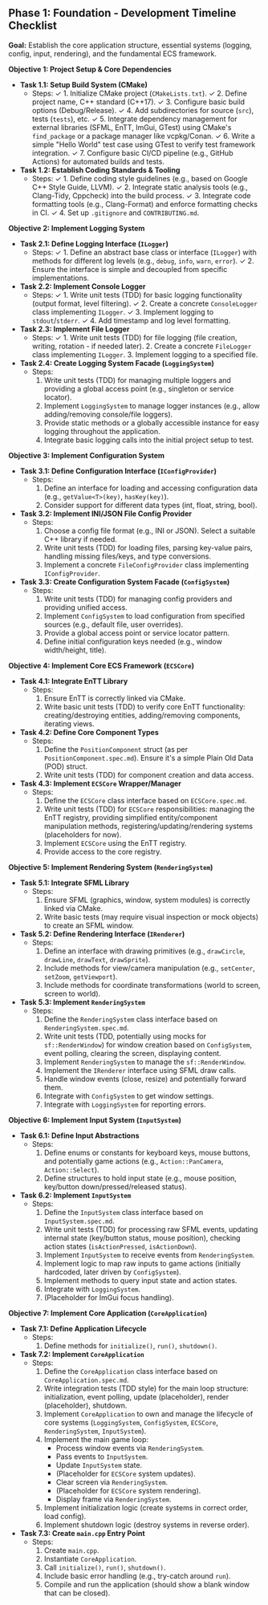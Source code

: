 ## Phase 1: Foundation - Development Timeline Checklist

**Goal:** Establish the core application structure, essential systems (logging, config, input, rendering), and the fundamental ECS framework.

**Objective 1: Project Setup & Core Dependencies**

*   **Task 1.1: Setup Build System (CMake)**
    *   Steps:
    ✓   1.  Initialize CMake project (`CMakeLists.txt`).
    ✓   2.  Define project name, C++ standard (C++17).
    ✓   3.  Configure basic build options (Debug/Release).
    ✓   4.  Add subdirectories for source (`src`), tests (`tests`), etc.
    ✓   5.  Integrate dependency management for external libraries (SFML, EnTT, ImGui, GTest) using CMake's `find_package` or a package manager like vcpkg/Conan.
    ✓   6.  Write a simple "Hello World" test case using GTest to verify test framework integration.
    ✓   7.  Configure basic CI/CD pipeline (e.g., GitHub Actions) for automated builds and tests.
*   **Task 1.2: Establish Coding Standards & Tooling**
    *   Steps:
    ✓   1.  Define coding style guidelines (e.g., based on Google C++ Style Guide, LLVM).
    ✓   2.  Integrate static analysis tools (e.g., Clang-Tidy, Cppcheck) into the build process.
    ✓   3.  Integrate code formatting tools (e.g., Clang-Format) and enforce formatting checks in CI.
    ✓   4.  Set up `.gitignore` and `CONTRIBUTING.md`.

**Objective 2: Implement Logging System**

*   **Task 2.1: Define Logging Interface (`ILogger`)**
    *   Steps:
    ✓   1.  Define an abstract base class or interface (`ILogger`) with methods for different log levels (e.g., `debug`, `info`, `warn`, `error`).
    ✓   2.  Ensure the interface is simple and decoupled from specific implementations.
*   **Task 2.2: Implement Console Logger**
    *   Steps:
    ✓   1.  Write unit tests (TDD) for basic logging functionality (output format, level filtering).
    ✓   2.  Create a concrete `ConsoleLogger` class implementing `ILogger`.
    ✓   3.  Implement logging to `stdout`/`stderr`.
    ✓   4.  Add timestamp and log level formatting.
*   **Task 2.3: Implement File Logger**
    *   Steps:
    ✓   1.  Write unit tests (TDD) for file logging (file creation, writing, rotation - if needed later).
        2.  Create a concrete `FileLogger` class implementing `ILogger`.
        3.  Implement logging to a specified file.
*   **Task 2.4: Create Logging System Facade (`LoggingSystem`)**
    *   Steps:
        1.  Write unit tests (TDD) for managing multiple loggers and providing a global access point (e.g., singleton or service locator).
        2.  Implement `LoggingSystem` to manage logger instances (e.g., allow adding/removing console/file loggers).
        3.  Provide static methods or a globally accessible instance for easy logging throughout the application.
        4.  Integrate basic logging calls into the initial project setup to test.

**Objective 3: Implement Configuration System**

*   **Task 3.1: Define Configuration Interface (`IConfigProvider`)**
    *   Steps:
        1.  Define an interface for loading and accessing configuration data (e.g., `getValue<T>(key)`, `hasKey(key)`).
        2.  Consider support for different data types (int, float, string, bool).
*   **Task 3.2: Implement INI/JSON File Config Provider**
    *   Steps:
        1.  Choose a config file format (e.g., INI or JSON). Select a suitable C++ library if needed.
        2.  Write unit tests (TDD) for loading files, parsing key-value pairs, handling missing files/keys, and type conversions.
        3.  Implement a concrete `FileConfigProvider` class implementing `IConfigProvider`.
*   **Task 3.3: Create Configuration System Facade (`ConfigSystem`)**
    *   Steps:
        1.  Write unit tests (TDD) for managing config providers and providing unified access.
        2.  Implement `ConfigSystem` to load configuration from specified sources (e.g., default file, user overrides).
        3.  Provide a global access point or service locator pattern.
        4.  Define initial configuration keys needed (e.g., window width/height, title).

**Objective 4: Implement Core ECS Framework (`ECSCore`)**

*   **Task 4.1: Integrate EnTT Library**
    *   Steps:
        1.  Ensure EnTT is correctly linked via CMake.
        2.  Write basic unit tests (TDD) to verify core EnTT functionality: creating/destroying entities, adding/removing components, iterating views.
*   **Task 4.2: Define Core Component Types**
    *   Steps:
        1.  Define the `PositionComponent` struct (as per `PositionComponent.spec.md`). Ensure it's a simple Plain Old Data (POD) struct.
        2.  Write unit tests (TDD) for component creation and data access.
*   **Task 4.3: Implement `ECSCore` Wrapper/Manager**
    *   Steps:
        1.  Define the `ECSCore` class interface based on `ECSCore.spec.md`.
        2.  Write unit tests (TDD) for `ECSCore` responsibilities: managing the EnTT registry, providing simplified entity/component manipulation methods, registering/updating/rendering systems (placeholders for now).
        3.  Implement `ECSCore` using the EnTT registry.
        4.  Provide access to the core registry.

**Objective 5: Implement Rendering System (`RenderingSystem`)**

*   **Task 5.1: Integrate SFML Library**
    *   Steps:
        1.  Ensure SFML (graphics, window, system modules) is correctly linked via CMake.
        2.  Write basic tests (may require visual inspection or mock objects) to create an SFML window.
*   **Task 5.2: Define Rendering Interface (`IRenderer`)**
    *   Steps:
        1.  Define an interface with drawing primitives (e.g., `drawCircle`, `drawLine`, `drawText`, `drawSprite`).
        2.  Include methods for view/camera manipulation (e.g., `setCenter`, `setZoom`, `getViewport`).
        3.  Include methods for coordinate transformations (world to screen, screen to world).
*   **Task 5.3: Implement `RenderingSystem`**
    *   Steps:
        1.  Define the `RenderingSystem` class interface based on `RenderingSystem.spec.md`.
        2.  Write unit tests (TDD, potentially using mocks for `sf::RenderWindow`) for window creation based on `ConfigSystem`, event polling, clearing the screen, displaying content.
        3.  Implement `RenderingSystem` to manage the `sf::RenderWindow`.
        4.  Implement the `IRenderer` interface using SFML draw calls.
        5.  Handle window events (close, resize) and potentially forward them.
        6.  Integrate with `ConfigSystem` to get window settings.
        7.  Integrate with `LoggingSystem` for reporting errors.

**Objective 6: Implement Input System (`InputSystem`)**

*   **Task 6.1: Define Input Abstractions**
    *   Steps:
        1.  Define enums or constants for keyboard keys, mouse buttons, and potentially game actions (e.g., `Action::PanCamera`, `Action::Select`).
        2.  Define structures to hold input state (e.g., mouse position, key/button down/pressed/released status).
*   **Task 6.2: Implement `InputSystem`**
    *   Steps:
        1.  Define the `InputSystem` class interface based on `InputSystem.spec.md`.
        2.  Write unit tests (TDD) for processing raw SFML events, updating internal state (key/button status, mouse position), checking action states (`isActionPressed`, `isActionDown`).
        3.  Implement `InputSystem` to receive events from `RenderingSystem`.
        4.  Implement logic to map raw inputs to game actions (initially hardcoded, later driven by `ConfigSystem`).
        5.  Implement methods to query input state and action states.
        6.  Integrate with `LoggingSystem`.
        7.  (Placeholder for ImGui focus handling).

**Objective 7: Implement Core Application (`CoreApplication`)**

*   **Task 7.1: Define Application Lifecycle**
    *   Steps:
        1.  Define methods for `initialize()`, `run()`, `shutdown()`.
*   **Task 7.2: Implement `CoreApplication`**
    *   Steps:
        1.  Define the `CoreApplication` class interface based on `CoreApplication.spec.md`.
        2.  Write integration tests (TDD style) for the main loop structure: initialization, event polling, update (placeholder), render (placeholder), shutdown.
        3.  Implement `CoreApplication` to own and manage the lifecycle of core systems (`LoggingSystem`, `ConfigSystem`, `ECSCore`, `RenderingSystem`, `InputSystem`).
        4.  Implement the main game loop:
            *   Process window events via `RenderingSystem`.
            *   Pass events to `InputSystem`.
            *   Update `InputSystem` state.
            *   (Placeholder for `ECSCore` system updates).
            *   Clear screen via `RenderingSystem`.
            *   (Placeholder for `ECSCore` system rendering).
            *   Display frame via `RenderingSystem`.
        5.  Implement initialization logic (create systems in correct order, load config).
        6.  Implement shutdown logic (destroy systems in reverse order).
*   **Task 7.3: Create `main.cpp` Entry Point**
    *   Steps:
        1.  Create `main.cpp`.
        2.  Instantiate `CoreApplication`.
        3.  Call `initialize()`, `run()`, `shutdown()`.
        4.  Include basic error handling (e.g., try-catch around `run`).
        5.  Compile and run the application (should show a blank window that can be closed).